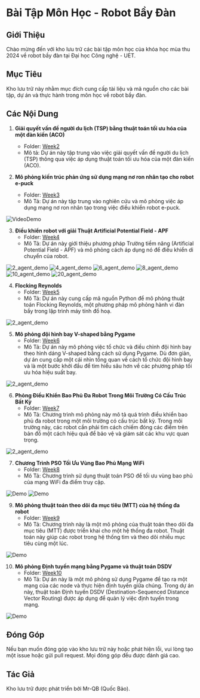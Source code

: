 # Bài Tập Môn Học - Robot Bầy Đàn

## Giới Thiệu

Chào mừng đến với kho lưu trữ các bài tập môn học của khóa học mùa thu 2024 về robot bầy đàn tại Đại học Công nghệ - UET. 

## Mục Tiêu

Kho lưu trữ này nhằm mục đích cung cấp tài liệu và mã nguồn cho các bài tập, dự án và thực hành trong môn học về robot bầy đàn. 

## Các Nội Dung
1. **Giải quyết vấn đề người du lịch (TSP) bằng thuật toán tối ưu hóa của một đàn kiến (ACO)**
    - Folder: [Week2](Week2)
    - Mô tả: Dự án này tập trung vào việc giải quyết vấn đề người du lịch (TSP) thông qua việc áp dụng thuật toán tối ưu hóa của một đàn kiến (ACO).

2. **Mô phỏng kiến trúc phản ứng sử dụng mạng nơ ron nhân tạo cho robot e-puck**
    - Folder: [Week3](Week3)
    - Mô Tả: Dự án này tập trung vào nghiên cứu và mô phỏng việc áp dụng mạng nơ ron nhân tạo trong việc điều khiển robot e-puck.

![VideoDemo](Week3\Demo\AnnDemo.gif)

3. **Điều khiển robot với giải Thuật Artificial Potential Field - APF**
    - Folder: [Week4](Week4)
    - Mô Tả: Dự án này giới thiệu phương pháp Trường tiềm năng (Artificial Potential Field - APF) và mô phỏng cách áp dụng nó để điều khiển di chuyển của robot.

![2_agent_demo](Week4\demo\2_agent.gif)
![4_agent_demo](Week4\demo\4_agent.gif)
![6_agent_demo](Week4\demo\6_agent.gif)
![8_agent_demo](Week4\demo\8_agent.gif)
![10_agent_demo](Week4\demo\10_agent.gif)
![20_agent_demo](Week4\demo\20_agent.gif)

4. **Flocking Reynolds**
    - Folder: [Week5](Week5)
    - Mô Tả: Dự án này cung cấp mã nguồn Python để mô phỏng thuật toán Flocking Reynolds, một phương pháp mô phỏng hành vi đàn bầy trong lập trình máy tính đồ hoạ.

![2_agent_demo](Week5\Demo\demo.gif)

5. **Mô phỏng đội hình bay V-shaped bằng Pygame**
    - Folder: [Week6](Week6)
    - Mô Tả: Dự án này mô phỏng việc tổ chức và điều chỉnh đội hình bay theo hình dáng V-shaped bằng cách sử dụng Pygame. Dù đơn giản, dự án cung cấp một cái nhìn tổng quan về cách tổ chức đội hình bay và là một bước khởi đầu để tìm hiểu sâu hơn về các phương pháp tối ưu hóa hiệu suất bay.

![2_agent_demo](Week6\demo\V-ShapeFormation.gif)

6. **Phỏng Điều Khiển Bao Phủ Đa Robot Trong Môi Trường Có Cấu Trúc Bất Kỳ**
    - Folder: [Week7](Week7)
    - Mô Tả: Chương trình mô phỏng này mô tả quá trình điều khiển bao phủ đa robot trong một môi trường có cấu trúc bất kỳ. Trong môi trường này, các robot cần phải tìm cách chiếm đóng các điểm trên bản đồ một cách hiệu quả để bảo vệ và giám sát các khu vực quan trọng.

![2_agent_demo](Week7/Demo/Occupythemulti-robotarea.gif)

7. **Chương Trình PSO Tối Ưu Vùng Bao Phủ Mạng WiFi**
    - Folder: [Week8](Week8)
    - Mô Tả: Chương trình sử dụng thuật toán PSO để tối ưu vùng bao phủ của mạng WiFi đa điểm truy cập.

![Demo](Week8/Demo/3_agent.gif)
![Demo](Week8/Demo/4_agent.gif)

9. **Mô phỏng thuật toán theo dõi đa mục tiêu (MTT) của hệ thống đa robot**
    - Folder: [Week9](Week9)
    - Mô Tả: Chương trình này là một mô phỏng của thuật toán theo dõi đa mục tiêu (MTT) được triển khai cho một hệ thống đa robot. Thuật toán này giúp các robot trong hệ thống tìm và theo dõi nhiều mục tiêu cùng một lúc.

![Demo](Week9/Demo/Multi-targetTrackingDemo.gif)

10. **Mô phỏng Định tuyến mạng bằng Pygame và thuật toán DSDV**
    - Folder: [Week10](Week10)
    - Mô Tả: Dự án này là một mô phỏng sử dụng Pygame để tạo ra một mạng của các node và thực hiện định tuyến giữa chúng. Trong dự án này, thuật toán Định tuyến DSDV (Destination-Sequenced Distance Vector Routing) được áp dụng để quản lý việc định tuyến trong mạng.

![Demo](Week10/Demo/DSDVDemo.gif)

## Đóng Góp

Nếu bạn muốn đóng góp vào kho lưu trữ này hoặc phát hiện lỗi, vui lòng tạo một issue hoặc gửi pull request. Mọi đóng góp đều được đánh giá cao.

## Tác Giả

Kho lưu trữ được phát triển bởi Mr-QB (Quốc Bảo).

